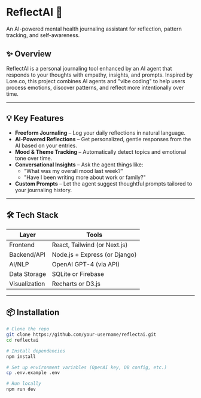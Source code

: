 # ReflectAI 🧠  
An AI-powered mental health journaling assistant for reflection, pattern tracking, and self-awareness.

## ✨ Overview
ReflectAI is a personal journaling tool enhanced by an AI agent that responds to your thoughts with empathy, insights, and prompts. Inspired by Lore.co, this project combines AI agents and "vibe coding" to help users process emotions, discover patterns, and reflect more intentionally over time.

---

## 💡 Key Features
- **Freeform Journaling** – Log your daily reflections in natural language.
- **AI-Powered Reflections** – Get personalized, gentle responses from the AI based on your entries.
- **Mood & Theme Tracking** – Automatically detect topics and emotional tone over time.
- **Conversational Insights** – Ask the agent things like:
  - "What was my overall mood last week?"
  - "Have I been writing more about work or family?"
- **Custom Prompts** – Let the agent suggest thoughtful prompts tailored to your journaling history.

---

## 🛠 Tech Stack

| Layer        | Tools                          |
|--------------|--------------------------------|
| Frontend     | React, Tailwind (or Next.js)   |
| Backend/API  | Node.js + Express (or Django)  |
| AI/NLP       | OpenAI GPT-4 (via API)         |
| Data Storage | SQLite or Firebase             |
| Visualization| Recharts or D3.js              |

---

## 📦 Installation

```bash
# Clone the repo
git clone https://github.com/your-username/reflectai.git
cd reflectai

# Install dependencies
npm install

# Set up environment variables (OpenAI key, DB config, etc.)
cp .env.example .env

# Run locally
npm run dev
